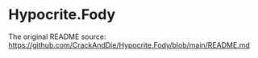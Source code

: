 # Hypocrite.Fody

The original README source: https://github.com/CrackAndDie/Hypocrite.Fody/blob/main/README.md
